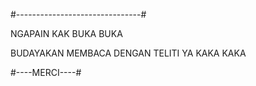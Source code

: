 #-------------------------------#

NGAPAIN KAK BUKA BUKA

BUDAYAKAN MEMBACA DENGAN TELITI YA KAKA KAKA

#----MERCI----#

